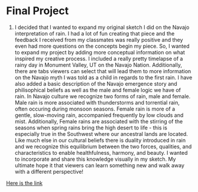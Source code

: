 # Final Project

1. I decided that I wanted to expand my original sketch I did on the Navajo interpretation of rain. I had a lot of fun creating that piece and the feedback I received from my classmates was really positive and they even had more questions on the concepts begin my piece. So, I wanted to expand my project by adding more conceptual information on what inspired my creative process. I included a really pretty timelapse of a rainy day in Monument Valley, UT on the Navajo Nation. Additionally, there are tabs viewers can select that will lead them to more information on the Navajo myth I was told as a child in regards to the first rain. I have also added a basic description of the Navajo emergence story and philisophical beliefs as well as the male and female logic we have of rain. In Navajo culture we recognize two forms of rain, male and female. Male rain is more associated with thunderstorms and torrential rain, often occuring during monsoon seasons. Female rain is more of a gentle, slow-moving rain, accompanied frequently by low clouds and mist. Additionally, Female rains are associated with the stirring of the seasons when spring rains bring the high desert to life - this is especially true in the Southwest where our ancestral lands are located. Like much else in our cultural beliefs there is duality introduced in rain and we recognize this equilibrium between the two forces, qualities, and characteristics to enable healthfulness, harmony, and beauty. I wanted to incorporate and share this knowledge visually in my sketch. My ultimate hope it that viewers can learn something new and walk away with a different perspective! 

[Here is the link](https://hshandiin.github.io/Final-Project/)
